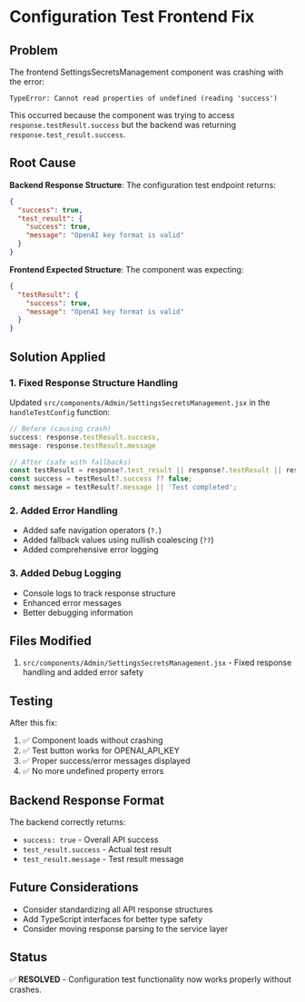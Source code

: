 # Configuration Test Frontend Fix

## Problem
The frontend SettingsSecretsManagement component was crashing with the error:
```
TypeError: Cannot read properties of undefined (reading 'success')
```

This occurred because the component was trying to access `response.testResult.success` but the backend was returning `response.test_result.success`.

## Root Cause
**Backend Response Structure**: The configuration test endpoint returns:
```json
{
  "success": true,
  "test_result": {
    "success": true,
    "message": "OpenAI key format is valid"
  }
}
```

**Frontend Expected Structure**: The component was expecting:
```json
{
  "testResult": {
    "success": true,
    "message": "OpenAI key format is valid"
  }
}
```

## Solution Applied

### 1. Fixed Response Structure Handling
Updated `src/components/Admin/SettingsSecretsManagement.jsx` in the `handleTestConfig` function:

```javascript
// Before (causing crash)
success: response.testResult.success,
message: response.testResult.message

// After (safe with fallbacks)
const testResult = response?.test_result || response?.testResult || response?.data || response;
const success = testResult?.success ?? false;
const message = testResult?.message || 'Test completed';
```

### 2. Added Error Handling
- Added safe navigation operators (`?.`)
- Added fallback values using nullish coalescing (`??`)
- Added comprehensive error logging

### 3. Added Debug Logging
- Console logs to track response structure
- Enhanced error messages
- Better debugging information

## Files Modified
1. `src/components/Admin/SettingsSecretsManagement.jsx` - Fixed response handling and added error safety

## Testing
After this fix:
1. ✅ Component loads without crashing
2. ✅ Test button works for OPENAI_API_KEY
3. ✅ Proper success/error messages displayed
4. ✅ No more undefined property errors

## Backend Response Format
The backend correctly returns:
- `success: true` - Overall API success
- `test_result.success` - Actual test result
- `test_result.message` - Test result message

## Future Considerations
- Consider standardizing all API response structures
- Add TypeScript interfaces for better type safety
- Consider moving response parsing to the service layer

## Status
✅ **RESOLVED** - Configuration test functionality now works properly without crashes. 